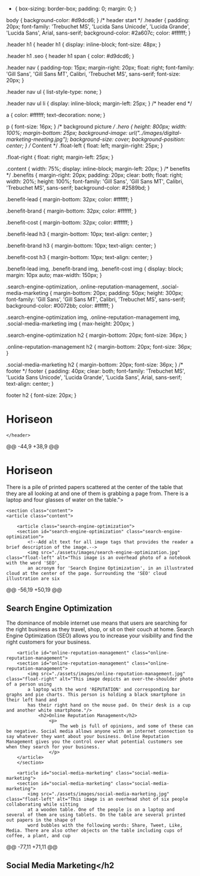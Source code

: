* {
    box-sizing: border-box;
    padding: 0;
    margin: 0;
}

body {
    background-color: #d9dcd6;
}
/* header start */
.header {
    padding: 20px;
    font-family: 'Trebuchet MS', 'Lucida Sans Unicode', 'Lucida Grande', 'Lucida Sans', Arial, sans-serif;
    background-color: #2a607c;
    color: #ffffff;
}

.header h1 {
header h1 {
    display: inline-block;
    font-size: 48px;
}

.header h1 .seo {
header h1 span {
    color: #d9dcd6;
}

.header nav {
    padding-top: 15px;
    margin-right: 20px;
    float: right;
    font-family: 'Gill Sans', 'Gill Sans MT', Calibri, 'Trebuchet MS', sans-serif;
    font-size: 20px;
}

.header nav ul {
    list-style-type: none;
}

.header nav ul li {
    display: inline-block;
    margin-left: 25px;
}
/* header end */

a {
    color: #ffffff;
    text-decoration: none;
}

p {
    font-size: 16px;
}
/* background picture */
.hero {
    height: 800px;
    width: 100%;
    margin-bottom: 25px;
    background-image: url("../images/digital-marketing-meeting.jpg");
    background-size: cover;
    background-position: center;
}
/* Content */
.float-left {
    float: left;
    margin-right: 25px;
}

.float-right {
    float: right;
    margin-left: 25px;
}

.content {
    width: 75%;
    display: inline-block;
    margin-left: 20px;
}
/* benefits */
.benefits {
    margin-right: 20px;
    padding: 20px;
    clear: both;
    float: right;
    width: 20%;
    height: 100%;
    font-family: 'Gill Sans', 'Gill Sans MT', Calibri, 'Trebuchet MS', sans-serif;
    background-color: #2589bd;
}

.benefit-lead {
    margin-bottom: 32px;
    color: #ffffff;
}

.benefit-brand {
    margin-bottom: 32px;
    color: #ffffff;
}

.benefit-cost {
    margin-bottom: 32px;
    color: #ffffff;
}

.benefit-lead h3 {
    margin-bottom: 10px;
    text-align: center;
}

.benefit-brand h3 {
    margin-bottom: 10px;
    text-align: center;
}

.benefit-cost h3 {
    margin-bottom: 10px;
    text-align: center;
}

.benefit-lead img,
.benefit-brand img,
.benefit-cost img  {
    display: block;
    margin: 10px auto;
    max-width: 150px;
}

.search-engine-optimization,
.online-reputation-management,
.social-media-marketing {
    margin-bottom: 20px;
    padding: 50px;
    height: 300px;
    font-family: 'Gill Sans', 'Gill Sans MT', Calibri, 'Trebuchet MS', sans-serif;
    background-color: #0072bb;
    color: #ffffff;
}

.search-engine-optimization img,
.online-reputation-management img,
.social-media-marketing img {
    max-height: 200px;
}

.search-engine-optimization h2 {
    margin-bottom: 20px;
    font-size: 36px;
}

.online-reputation-management h2 {
    margin-bottom: 20px;
    font-size: 36px;
}

.social-media-marketing h2 {
    margin-bottom: 20px;
    font-size: 36px;
}
/* footer */
footer {
    padding: 40px;
    clear: both;
    font-family: 'Trebuchet MS', 'Lucida Sans Unicode', 'Lucida Grande', 'Lucida Sans', Arial, sans-serif;
    text-align: center;
}

footer h2 {
    font-size: 20px;
}
<h1>Hori<span class="seo">seo</span>n</h1>

   

    </header>
@@ -44,9 +38,9 @@ <h1>Hori<span class="seo">seo</span>n</h1>
    There is a pile of printed papers scattered at the center of the table that they are all looking at and one of them is grabbing a page from. 
    There is a laptop and four glasses of water on the table."></figure>

    <section class="content">
    <article class="content">

        <article class="search-engine-optimization">
        <section id="search-engine-optimization" class="search-engine-optimization">
            <!--Add alt text for all image tags that provides the reader a brief description of the image.-->
            <img src="./assets/images/search-engine-optimization.jpg" class="float-left" alt="This image is an overhead photo of a notebook with the word 'SEO', 
            an acronym for 'Search Engine Optimization', in an illustrated cloud at the center of the page. Surrounding the 'SEO' cloud illustration are six 
@@ -56,19 +50,19 @@ <h2>Search Engine Optimization</h2>
                    <p>
                        The dominance of mobile internet use means that users are searching for the right business as they travel, shop, or sit on their couch at home. Search Engine Optimization (SEO) allows you to increase your visibility and find the right customers for your business.
                    </p>
        </article>
        </section>

        <article id="online-reputation-management" class="online-reputation-management">
        <section id="online-reputation-management" class="online-reputation-management">
            <img src="./assets/images/online-reputation-management.jpg" class="float-right" alt="This image depicts an over-the-shoulder photo of a person using 
            a laptop with the word 'REPUTATION' and corresponding bar graphs and pie charts. This person is holding a black smartphone in their left hand and 
            has their right hand on the mouse pad. On their desk is a cup and another white smartphone."/>
                <h2>Online Reputation Management</h2>
                    <p>
                        The web is full of opinions, and some of these can be negative. Social media allows anyone with an internet connection to say whatever they want about your business. Online Reputation Management gives you the control over what potential customers see when they search for your business.
                    </p>
        </article>
        </section>

        <article id="social-media-marketing" class="social-media-marketing">
        <section id="social-media-marketing" class="social-media-marketing">
            <img src="./assets/images/social-media-marketing.jpg" class="float-left" alt="This image is an overhead shot of six people collaborating while sitting 
            at a wooden table. One of the people is on a laptop and several of them are using tablets. On the table are several printed out papers in the shape of 
            word bubbles with the following words: Share, Tweet, Like, Media. There are also other objects on the table including cups of coffee, a plant, and cup 
@@ -77,11 +71,11 @@ <h2>Social Media Marketing</h2
   
